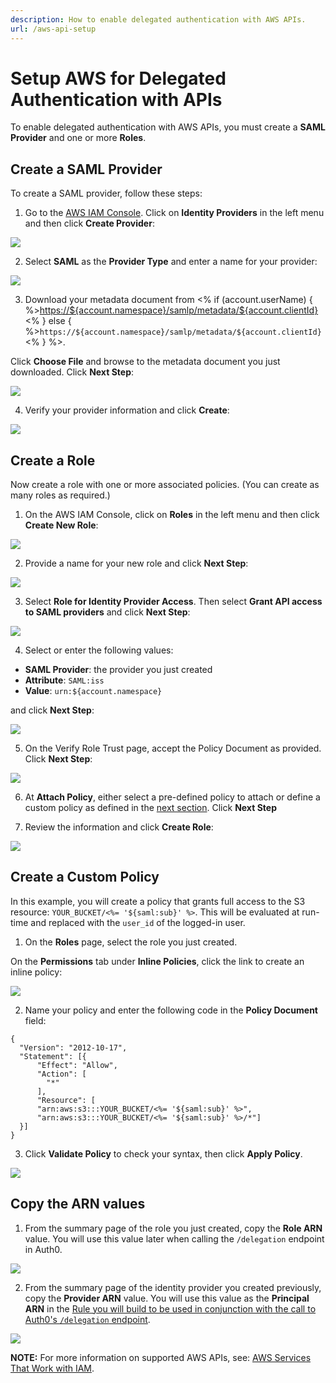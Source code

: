 ```yaml
---
description: How to enable delegated authentication with AWS APIs.
url: /aws-api-setup
---
```

# Setup AWS for Delegated Authentication with APIs

To enable delegated authentication with AWS APIs, you must create a **SAML Provider** and one or more **Roles**.

## Create a SAML Provider

To create a SAML provider, follow these steps:

1. Go to the [AWS IAM Console](https://console.aws.amazon.com/iam/home#home). Click on **Identity Providers** in the left menu and then click **Create Provider**:

  ![](/media/articles/aws-api-setup/aws-api-setup-1.png)

2. Select **SAML** as the **Provider Type** and enter a name for your provider:

  ![](/media/articles/aws-api-setup/aws-api-setup-2.png)

3. Download your metadata document from <% if (account.userName) { %><https://${account.namespace}/samlp/metadata/${account.clientId}><% } else { %>`https://${account.namespace}/samlp/metadata/${account.clientId}`<% } %>.

  Click **Choose File** and browse to the metadata document you just downloaded. Click **Next Step**:

  ![](/media/articles/aws-api-setup/aws-api-setup-3.png)

4. Verify your provider information and click **Create**:

  ![](/media/articles/aws-api-setup/aws-api-setup-4.png)

## Create a Role

Now create a role with one or more associated policies. (You can create as many roles as required.)

1. On the AWS IAM Console, click on **Roles** in the left menu and then click **Create New Role**:

  ![](/media/articles/aws-api-setup/aws-api-setup-5.png)

2. Provide a name for your new role and click **Next Step**:

  ![](/media/articles/aws-api-setup/aws-api-setup-6.png)

3. Select **Role for Identity Provider Access**. Then select **Grant API access to SAML providers** and click **Next Step**:

  ![](/media/articles/aws-api-setup/aws-api-setup-7.png)

4. Select or enter the following values:

  * **SAML Provider**: the provider you just created
  * **Attribute**: `SAML:iss`
  * **Value**: `urn:${account.namespace}`

  and click **Next Step**:

  ![](/media/articles/aws-api-setup/aws-api-setup-8.png)

5. On the Verify Role Trust page, accept the Policy Document as provided. Click **Next Step**:

  ![](/media/articles/aws-api-setup/aws-api-setup-9.png)

6.  At **Attach Policy**, either select a pre-defined policy to attach or define a custom policy as defined in the [next section](#create-a-custom-policy). Click **Next Step**

7. Review the information and click **Create Role**:

  ![](/media/articles/aws-api-setup/aws-api-setup-10.png)

## Create a Custom Policy

In this example, you will create a policy that grants full access to the S3 resource: `YOUR_BUCKET/<%= '${saml:sub}' %>`. This will be evaluated at run-time and replaced with the `user_id` of the logged-in user.

1. On the **Roles** page, select the role you just created.

  On the **Permissions** tab under **Inline Policies**, click the link to create an inline policy:

  ![](/media/articles/aws-api-setup/aws-api-setup-11.png)

2. Name your policy and enter the following code in the **Policy Document** field:

  ```
  {
    "Version": "2012-10-17",
    "Statement": [{
        "Effect": "Allow",
        "Action": [
          "*"
        ],
        "Resource": [
        "arn:aws:s3:::YOUR_BUCKET/<%= '${saml:sub}' %>",
        "arn:aws:s3:::YOUR_BUCKET/<%= '${saml:sub}' %>/*"]
    }]
  }
  ```

3. Click **Validate Policy** to check your syntax, then click **Apply Policy**.

  ![](/media/articles/aws-api-setup/aws-api-setup-12.png)

## Copy the ARN values

1. From the summary page of the role you just created, copy the **Role ARN** value. You will use this value later when calling the `/delegation` endpoint in Auth0.

  ![](/media/articles/aws-api-setup/aws-api-setup-13.png)

2. From the summary page of the identity provider you created previously, copy the **Provider ARN** value. You will use this value as the **Principal ARN** in the [Rule you will build to be used in conjunction with the call to Auth0's `/delegation` endpoint](/integrations/aws#get-the-aws-token-for-an-authenticated-user).

  ![](/media/articles/aws-api-setup/aws-api-setup-14.png)

**NOTE:** For more information on supported AWS APIs, see: [AWS Services That Work with IAM](http://docs.aws.amazon.com/IAM/latest/UserGuide/Using_SpecificProducts.html).
